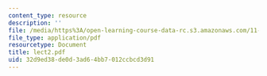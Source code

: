 ```yaml
---
content_type: resource
description: ''
file: /media/https%3A/open-learning-course-data-rc.s3.amazonaws.com/11-204-planning-communications-and-digital-media-fall-2004/32d9ed38de0d3ad64bb7012ccbcd3d91_lect2.pdf
file_type: application/pdf
resourcetype: Document
title: lect2.pdf
uid: 32d9ed38-de0d-3ad6-4bb7-012ccbcd3d91
---
```

